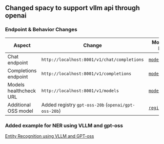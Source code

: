 ## Changed spacy to support vllm api through openai

### Endpoint & Behavior Changes

| Aspect | Change | Modified File |
|--------|-----------|---------------|
| Chat endpoint | `http://localhost:8001/v1/chat/completions` | [`model.py`](spacy_llm/models/rest/openai/model.py) |
| Completions endpoint | `http://localhost:8001/v1/completions` | [`model.py`](spacy_llm/models/rest/openai/model.py) |
| Models healthcheck URL | `http://localhost:8001/v1/models` | [`model.py`](spacy_llm/models/rest/openai/model.py) |
| Additional OSS model | Added registry `gpt-oss-20b` (`openai/gpt-oss-20b`) | [`registry.py`](spacy_llm/models/rest/openai/registry.py) |

### Added example for NER using VLLM and gpt-oss
[Entity Recognition using VLLM and GPT-oss](usage_examples/ner_v3_vllm_gpt-oss/)